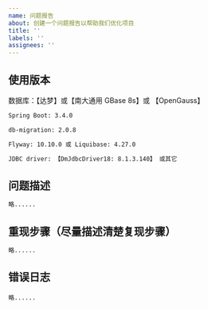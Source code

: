 ```yaml
---
name: 问题报告
about: 创建一个问题报告以帮助我们优化项目
title: ''
labels: ''
assignees: ''
---
```


## 使用版本

数据库：【达梦】或【南大通用 GBase 8s】或 【OpenGauss】

```txt
Spring Boot: 3.4.0

db-migration: 2.0.8

Flyway: 10.10.0 或 Liquibase: 4.27.0

JDBC driver: 【DmJdbcDriver18: 8.1.3.140】 或其它
```

## 问题描述

```txt
略......
```

## 重现步骤（尽量描述清楚复现步骤）

```txt
略......
```

## 错误日志

```log
略......
```
